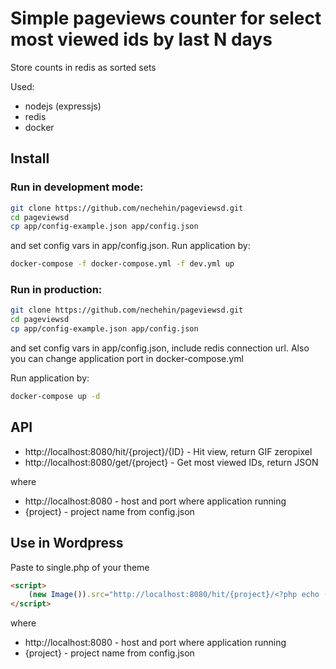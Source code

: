 # Simple pageviews counter for select most viewed ids by last N days

Store counts in redis as sorted sets

Used:
- nodejs (expressjs)
- redis
- docker

## Install

### Run in development mode:

```sh
git clone https://github.com/nechehin/pageviewsd.git
cd pageviewsd
cp app/config-example.json app/config.json
```
and set config vars in app/config.json. Run application by:

```sh
docker-compose -f docker-compose.yml -f dev.yml up
```

### Run in production:

```sh
git clone https://github.com/nechehin/pageviewsd.git
cd pageviewsd
cp app/config-example.json app/config.json
```
and set config vars in app/config.json, include redis connection url. 
Also you can change application port in docker-compose.yml

Run application by:

```sh
docker-compose up -d
```

## API 

- http://localhost:8080/hit/{project}/{ID} - Hit view, return GIF zeropixel
- http://localhost:8080/get/{project} - Get most viewed IDs, return JSON

where 
- http://localhost:8080 - host and port where application running
- {project} - project name from config.json


## Use in Wordpress

Paste to single.php of your theme

```html
<script>
    (new Image()).src="http://localhost:8080/hit/{project}/<?php echo (int)$post->ID ?>?r" + Math.random();
</script>
```

where 
- http://localhost:8080 - host and port where application running
- {project} - project name from config.json
